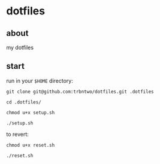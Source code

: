 # dotfiles
## about
my dotfiles

## start
run in your `$HOME` directory:
```
git clone git@github.com:trbntwo/dotfiles.git .dotfiles
```
```
cd .dotfiles/
```
```
chmod u+x setup.sh
```
```
./setup.sh
```

to revert:
```
chmod u+x reset.sh
```
```
./reset.sh
```